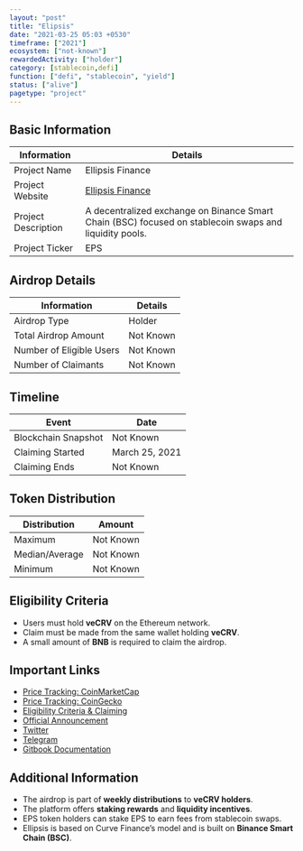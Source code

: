```yaml
---
layout: "post"
title: "Elipsis"
date: "2021-03-25 05:03 +0530"
timeframe: ["2021"]
ecosystem: ["not-known"]
rewardedActivity: ["holder"]
category: [stablecoin,defi]
function: ["defi", "stablecoin", "yield"]
status: ["alive"]
pagetype: "project"
---
```


## Basic Information

| Information         | Details                                                                                                |
| ------------------- | ------------------------------------------------------------------------------------------------------ |
| Project Name        | Ellipsis Finance                                                                                       |
| Project Website     | [Ellipsis Finance](https://ellipsis.finance/)                                                          |
| Project Description | A decentralized exchange on Binance Smart Chain (BSC) focused on stablecoin swaps and liquidity pools. |
| Project Ticker      | EPS                                                                                                    |

## Airdrop Details

| Information              | Details     |
| ------------------------ | ----------- |
| Airdrop Type             | Holder |
| Total Airdrop Amount     | Not Known   |
| Number of Eligible Users | Not Known   |
| Number of Claimants      | Not Known   |

## Timeline

| Event               | Date           |
| ------------------- | -------------- |
| Blockchain Snapshot | Not Known      |
| Claiming Started    | March 25, 2021 |
| Claiming Ends       | Not Known      |

## Token Distribution

| Distribution   | Amount    |
| -------------- | --------- |
| Maximum        | Not Known |
| Median/Average | Not Known |
| Minimum        | Not Known |

## Eligibility Criteria

- Users must hold **veCRV** on the Ethereum network.
- Claim must be made from the same wallet holding **veCRV**.
- A small amount of **BNB** is required to claim the airdrop.

## Important Links

- [Price Tracking: CoinMarketCap](https://coinmarketcap.com/currencies/ellipsis/)
- [Price Tracking: CoinGecko](https://www.coingecko.com/en/coins/ellipsis)
- [Eligibility Criteria & Claiming](https://ellipsis.finance/claim)
- [Official Announcement](https://ellipsisfinance.medium.com/ellipsis-roadmap-2021-and-first-airdrop-c4e1d332d557)
- [Twitter](https://twitter.com/ellipsisfi)
- [Telegram](https://t.me/ellipsisfinance)
- [Gitbook Documentation](https://docs.ellipsis.finance)

## Additional Information

- The airdrop is part of **weekly distributions** to **veCRV holders**.
- The platform offers **staking rewards** and **liquidity incentives**.
- EPS token holders can stake EPS to earn fees from stablecoin swaps.
- Ellipsis is based on Curve Finance’s model and is built on **Binance Smart Chain (BSC)**.